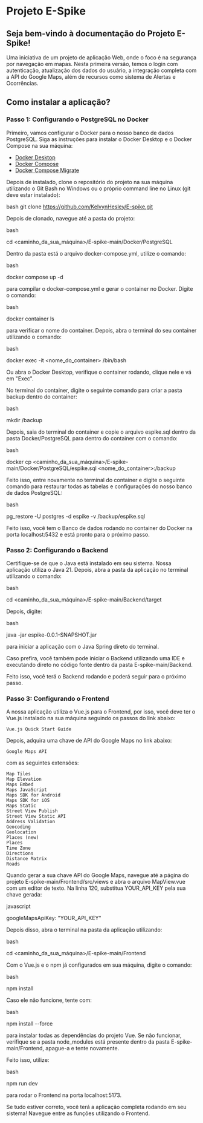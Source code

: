 # Projeto E-Spike

## Seja bem-vindo à documentação do Projeto E-Spike!

Uma iniciativa de um projeto de aplicação Web, onde o foco é na segurança por navegação em mapas. Nesta primeira versão, temos o login com autenticação, atualização dos dados do usuário, a integração completa com a API do Google Maps, além de recursos como sistema de Alertas e Ocorrências.

## Como instalar a aplicação?

### Passo 1: Configurando o PostgreSQL no Docker

Primeiro, vamos configurar o Docker para o nosso banco de dados PostgreSQL.
Siga as instruções para instalar o Docker Desktop e o Docker Compose na sua máquina:

- [Docker Desktop](https://docs.docker.com/desktop/)
- [Docker Compose](https://docs.docker.com/compose/)
- [Docker Compose Migrate](https://docs.docker.com/compose/migrate/)

Depois de instalado, clone o repositório do projeto na sua máquina utilizando o Git Bash no Windows ou o próprio command line no Linux (git deve estar instalado):

bash
git clone https://github.com/KelvynHesley/E-spike.git

Depois de clonado, navegue até a pasta do projeto:

bash

cd <caminho_da_sua_máquina>/E-spike-main/Docker/PostgreSQL

Dentro da pasta está o arquivo docker-compose.yml, utilize o comando:

bash

docker compose up -d

para compilar o docker-compose.yml e gerar o container no Docker. Digite o comando:

bash

docker container ls

para verificar o nome do container. Depois, abra o terminal do seu container utilizando o comando:

bash

docker exec -it <nome_do_container> /bin/bash

Ou abra o Docker Desktop, verifique o container rodando, clique nele e vá em "Exec".

No terminal do container, digite o seguinte comando para criar a pasta backup dentro do container:

bash

mkdir /backup

Depois, saia do terminal do container e copie o arquivo espike.sql dentro da pasta Docker/PostgreSQL para dentro do container com o comando:

bash

docker cp <caminho_da_sua_máquina>/E-spike-main/Docker/PostgreSQL/espike.sql <nome_do_container>:/backup

Feito isso, entre novamente no terminal do container e digite o seguinte comando para restaurar todas as tabelas e configurações do nosso banco de dados PostgreSQL:

bash

pg_restore -U postgres -d espike -v /backup/espike.sql

Feito isso, você tem o Banco de dados rodando no container do Docker na porta localhost:5432 e está pronto para o próximo passo.


### Passo 2: Configurando o Backend

Certifique-se de que o Java está instalado em seu sistema. Nossa aplicação utiliza o Java 21. Depois, abra a pasta da aplicação no terminal utilizando o comando:

bash

cd <caminho_da_sua_máquina>/E-spike-main/Backend/target

Depois, digite:

bash

java -jar espike-0.0.1-SNAPSHOT.jar

para iniciar a aplicação com o Java Spring direto do terminal.

Caso prefira, você também pode iniciar o Backend utilizando uma IDE e executando direto no código fonte dentro da pasta E-spike-main/Backend.

Feito isso, você terá o Backend rodando e poderá seguir para o próximo passo.


### Passo 3: Configurando o Frontend

A nossa aplicação utiliza o Vue.js para o Frontend, por isso, você deve ter o Vue.js instalado na sua máquina seguindo os passos do link abaixo:

    Vue.js Quick Start Guide

Depois, adquira uma chave de API do Google Maps no link abaixo:

    Google Maps API

com as seguintes extensões:

    Map Tiles
    Map Elevation
    Maps Embed
    Maps JavaScript
    Maps SDK for Android
    Maps SDK for iOS
    Maps Static
    Street View Publish
    Street View Static API
    Address Validation
    Geocoding
    Geolocation
    Places (new)
    Places
    Time Zone
    Directions
    Distance Matrix
    Roads

Quando gerar a sua chave API do Google Maps, navegue até a página do projeto E-spike-main/Frontend/src/views e abra o arquivo MapView.vue com um editor de texto. Na linha 120, substitua YOUR_API_KEY pela sua chave gerada:

javascript

googleMapsApiKey: "YOUR_API_KEY"

Depois disso, abra o terminal na pasta da aplicação utilizando:

bash

cd <caminho_da_sua_máquina>/E-spike-main/Frontend

Com o Vue.js e o npm já configurados em sua máquina, digite o comando:

bash

npm install

Caso ele não funcione, tente com:

bash

npm install --force

para instalar todas as dependências do projeto Vue. Se não funcionar, verifique se a pasta node_modules está presente dentro da pasta E-spike-main/Frontend, apague-a e tente novamente.

Feito isso, utilize:

bash

npm run dev

para rodar o Frontend na porta localhost:5173.

Se tudo estiver correto, você terá a aplicação completa rodando em seu sistema! Navegue entre as funções utilizando o Frontend.
